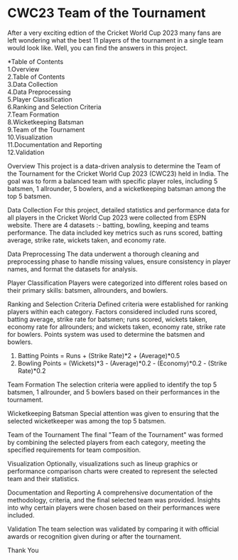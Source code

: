 # CWC23 Team of the Tournament
After a very exciting edtion of the Cricket World Cup 2023 many fans are left wondering what the best 11 players of the tournament in a single team would look like. Well, you can find the answers in this project.
  
*Table of Contents  
1.Overview    
2.Table of Contents  
3.Data Collection  
4.Data Preprocessing  
5.Player Classification  
6.Ranking and Selection Criteria  
7.Team Formation  
8.Wicketkeeping Batsman  
9.Team of the Tournament  
10.Visualization  
11.Documentation and Reporting  
12.Validation

Overview
This project is a data-driven analysis to determine the Team of the Tournament for the Cricket World Cup 2023 (CWC23) held in India. The goal was to form a balanced team with specific player roles, including 5 batsmen, 1 allrounder, 5 bowlers, and a wicketkeeping batsman among the top 5 batsmen.

Data Collection
For this project, detailed statistics and performance data for all players in the Cricket World Cup 2023 were collected from ESPN website. There are 4 datasets :- batting, bowling, keeping and teams performance. The data included key metrics such as runs scored, batting average, strike rate, wickets taken, and economy rate.

Data Preprocessing
The data underwent a thorough cleaning and preprocessing phase to handle missing values, ensure consistency in player names, and format the datasets for analysis.

Player Classification
Players were categorized into different roles based on their primary skills: batsmen, allrounders, and bowlers.

Ranking and Selection Criteria
Defined criteria were established for ranking players within each category. Factors considered included runs scored, batting average, strike rate for batsmen; runs scored, wickets taken, economy rate for allrounders; and wickets taken, economy rate, strike rate for bowlers.
Points system was used to determine the batsmen and bowlers.
1) Batting Points = Runs + (Strike Rate)*2 + (Average)*0.5
2) Bowling Points = (Wickets)*3 - (Average)*0.2 - (Economy)*0.2 - (Strike Rate)*0.2

Team Formation
The selection criteria were applied to identify the top 5 batsmen, 1 allrounder, and 5 bowlers based on their performances in the tournament.

Wicketkeeping Batsman
Special attention was given to ensuring that the selected wicketkeeper was among the top 5 batsmen.

Team of the Tournament
The final "Team of the Tournament" was formed by combining the selected players from each category, meeting the specified requirements for team composition.

Visualization
Optionally, visualizations such as lineup graphics or performance comparison charts were created to represent the selected team and their statistics.

Documentation and Reporting
A comprehensive documentation of the methodology, criteria, and the final selected team was provided. Insights into why certain players were chosen based on their performances were included.

Validation
The team selection was validated by comparing it with official awards or recognition given during or after the tournament.

Thank You
